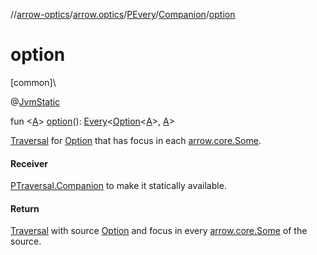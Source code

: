 //[arrow-optics](../../../../index.md)/[arrow.optics](../../index.md)/[PEvery](../index.md)/[Companion](index.md)/[option](option.md)

# option

[common]\

@[JvmStatic](https://kotlinlang.org/api/latest/jvm/stdlib/kotlin.jvm/-jvm-static/index.html)

fun &lt;[A](option.md)&gt; [option](option.md)(): [Every](../../index.md#176863642%2FClasslikes%2F-617900156)&lt;[Option](../../../../../arrow-core/arrow-core/arrow.core/-option/index.md)&lt;[A](option.md)&gt;, [A](option.md)&gt;

[Traversal](../../index.md#153853783%2FClasslikes%2F-617900156) for [Option](../../../../../arrow-core/arrow-core/arrow.core/-option/index.md) that has focus in each [arrow.core.Some](../../../../../arrow-core/arrow-core/arrow.core/-some/index.md).

#### Receiver

[PTraversal.Companion](../../-p-traversal/-companion/index.md) to make it statically available.

#### Return

[Traversal](../../index.md#153853783%2FClasslikes%2F-617900156) with source [Option](../../../../../arrow-core/arrow-core/arrow.core/-option/index.md) and focus in every [arrow.core.Some](../../../../../arrow-core/arrow-core/arrow.core/-some/index.md) of the source.
